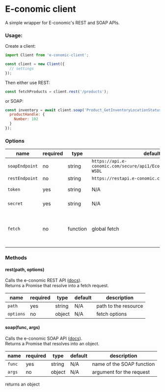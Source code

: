 # E-conomic client

A simple wrapper for E-conomic's REST and SOAP APIs.

### Usage:

Create a client:

```js
import Client from 'e-conomic-client';

const client = new Client({
  // settings
});
```

Then either use REST:

```js
const fetchProducts = client.rest('/products');
```

or SOAP:

```js
const inventory = await client.soap('Product_GetInventoryLocationStatus', {
  productHandle: {
    Number: 102
  }
});
```

### Options

| name           | required | type     | default                                                              | description                                       |
| -------------- | -------- | -------- | -------------------------------------------------------------------- | ------------------------------------------------- |
| `soapEndpoint` | no       | string   | `https://api.e-conomic.com/secure/api1/EconomicWebService.asmx?WSDL` |                                                   |
| `restEndpoint` | no       | string   | `https://restapi.e-conomic.com`                                      |                                                   |
| `token`        | yes      | string   | N/A                                                                  | Your visma API token                              |
| `secret`       | yes      | string   | N/A                                                                  | Your visma API secret                             |
| `fetch`        | no       | function | global fetch                                                         | Provide a fetch function eg. `isomorphic unfetch` |

### Methods

#### rest(path, options)

Calls the e-conomic REST API ([docs](https://restdocs.e-conomic.com/)).  
Returns a Promise that resolve into a fetch request.

| name      | required | type   | default | description          |
| --------- | -------- | ------ | ------- | -------------------- |
| `path`    | yes      | string | N/A     | path to the resource |
| `options` | no       | object | N/A     | fetch options        |

#### soap(func, args)

Calls the e-conomic SOAP API ([docs](https://api.e-conomic.com/secure/api1/EconomicWebService.asmx)).  
Returns a Promise that resolves into an object.

| name   | required | type   | default | description               |
| ------ | -------- | ------ | ------- | ------------------------- |
| `func` | yes      | string | N/A     | name of the SOAP function |
| `args` | no       | object | N/A     | argument for the request  |

returns an object
